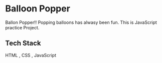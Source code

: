 
# Balloon Popper

Ballon Popper!! Popping balloons has alwasy been fun. This is JavaScript practice Project.


## Tech Stack

HTML , CSS , JavaScript



